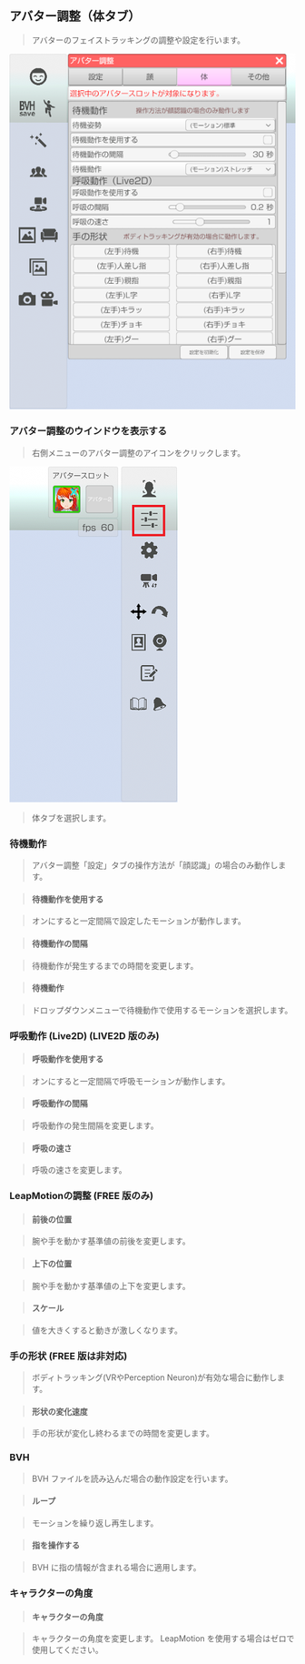 ## アバター調整（体タブ）

>アバターのフェイストラッキングの調整や設定を行います。

![画像](image/AdjustAvaterBody_1.png "")


### アバター調整のウインドウを表示する

>右側メニューのアバター調整のアイコンをクリックします。

![画像](image/AdjustAvaterSetting_2.png "")

>体タブを選択します。


### 待機動作

>アバター調整「設定」タブの操作方法が「顔認識」の場合のみ動作します。

>#### 待機動作を使用する

>オンにすると一定間隔で設定したモーションが動作します。

>#### 待機動作の間隔

>待機動作が発生するまでの時間を変更します。

>#### 待機動作

>ドロップダウンメニューで待機動作で使用するモーションを選択します。

### 呼吸動作 (Live2D) (LIVE2D 版のみ)

>#### 呼吸動作を使用する

>オンにすると一定間隔で呼吸モーションが動作します。

>#### 呼吸動作の間隔

>呼吸動作の発生間隔を変更します。

>#### 呼吸の速さ

>呼吸の速さを変更します。

### LeapMotionの調整 (FREE 版のみ)

>#### 前後の位置

>腕や手を動かす基準値の前後を変更します。

>#### 上下の位置

>腕や手を動かす基準値の上下を変更します。

>#### スケール

>値を大きくすると動きが激しくなります。


### 手の形状  (FREE 版は非対応)

>ボディトラッキング(VRやPerception Neuron)が有効な場合に動作します。

>#### 形状の変化速度

>手の形状が変化し終わるまでの時間を変更します。


### BVH

>BVH ファイルを読み込んだ場合の動作設定を行います。

>#### ループ

>モーションを繰り返し再生します。

>#### 指を操作する

>BVH に指の情報が含まれる場合に適用します。


### キャラクターの角度

>#### キャラクターの角度

>キャラクターの角度を変更します。
>LeapMotion を使用する場合はゼロで使用してください。


